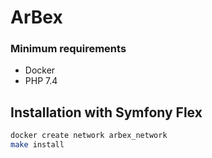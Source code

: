 # ArBex

### Minimum requirements

- Docker
- PHP 7.4

## Installation with Symfony Flex

```bash
docker create network arbex_network
make install

